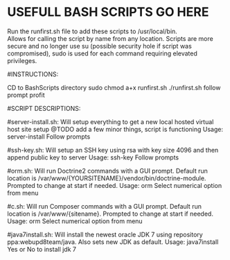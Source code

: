 USEFULL BASH SCRIPTS GO HERE
====================================
Run the runfirst.sh file to add these scripts to /usr/local/bin.  
Allows for calling the script by name from any location.
Scripts are more secure and no longer use su (possible security hole if script was compromised), sudo is used for each command requiring elevated privileges.

#INSTRUCTIONS:

CD to BashScripts directory
sudo chmod a+x runfirst.sh
./runfirst.sh
follow prompt
profit

#SCRIPT DESCRIPTIONS:

#server-install.sh:
  Will setup everything to get a new local hosted virtual host site setup
  @TODO add a few minor things, script is functioning
  Usage: server-install Follow prompts
  
  
#ssh-key.sh:
  Will setup an SSH key using rsa with key size 4096 and then append public key to server
  Usage: ssh-key  Follow prompts
  
#orm.sh:
  Will run Doctrine2 commands with a GUI prompt.  Default run location is /var/www/{YOURSITENAME}/vendor/bin/doctrine-module.  Prompted to change at start if needed.
  Usage: orm  Select numerical option from menu

#c.sh:
  Will run Composer commands with a GUI prompt.  Default run location is /var/www/{sitename}.  Prompted to change at start if needed.
  Usage: orm  Select numerical option from menu

#java7install.sh:
  Will install the newest oracle JDK 7 using repository ppa:webupd8team/java.  Also sets new JDK as default.
  Usage: java7install  Yes or No to install jdk 7
